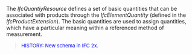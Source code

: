﻿The _IfcQuantiyResource_ defines a set of basic quantities that can be associated with products through the _IfcElementQuantity_ (defined in the _IfcProductExtension_). The basic quantities are used to assign quantities, which have a particular meaning within a referenced method of measurement.

> <font size="-1" color="#0000FF">HISTORY: New schema in IFC
		2x.</font>